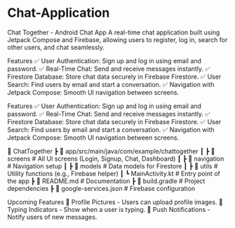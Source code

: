 # Chat-Application
Chat Together - Android Chat App
A real-time chat application built using Jetpack Compose and Firebase, allowing users to register, log in, search for other users, and chat seamlessly.

Features
✅ User Authentication: Sign up and log in using email and password.
✅ Real-Time Chat: Send and receive messages instantly.
✅ Firestore Database: Store chat data securely in Firebase Firestore.
✅ User Search: Find users by email and start a conversation.
✅ Navigation with Jetpack Compose: Smooth UI navigation between screens.

Features
✅ User Authentication: Sign up and log in using email and password.
✅ Real-Time Chat: Send and receive messages instantly.
✅ Firestore Database: Store chat data securely in Firebase Firestore.
✅ User Search: Find users by email and start a conversation.
✅ Navigation with Jetpack Compose: Smooth UI navigation between screens.

📂 ChatTogether
 ┣ 📂 app/src/main/java/com/example/chattogether
 ┃ ┣ 📂 screens        # All UI screens (Login, Signup, Chat, Dashboard)
 ┃ ┣ 📂 navigation     # Navigation setup
 ┃ ┣ 📂 models         # Data models for Firestore
 ┃ ┣ 📂 utils          # Utility functions (e.g., Firebase helper)
 ┃ ┗ MainActivity.kt   # Entry point of the app
 ┣ 📜 README.md        # Documentation
 ┣ 📜 build.gradle     # Project dependencies
 ┣ 📜 google-services.json  # Firebase configuration


Upcoming Features
🚀 Profile Pictures - Users can upload profile images.
🚀 Typing Indicators - Show when a user is typing.
🚀 Push Notifications - Notify users of new messages.

